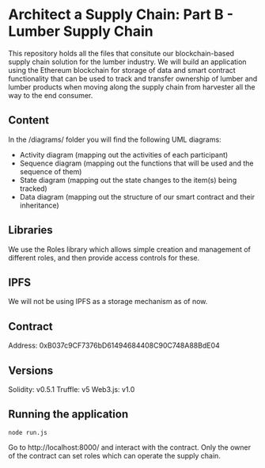 # Architect a Supply Chain: Part B - Lumber Supply Chain

This repository holds all the files that consitute our blockchain-based supply chain solution for the lumber industry. We will build an application using the Ethereum blockchain for storage of data and smart contract functionality that can be used to track and transfer ownership of lumber and lumber products when moving along the supply chain from harvester all the way to the end consumer.

## Content

In the /diagrams/ folder you will find the following UML diagrams:
- Activity diagram (mapping out the activities of each participant)
- Sequence diagram (mapping out the functions that will be used and the sequence of them)
- State diagram (mapping out the state changes to the item(s) being tracked)
- Data diagram (mapping out the structure of our smart contract and their inheritance)

## Libraries

We use the Roles library which allows simple creation and management of different roles, and then provide access controls for these.

## IPFS

We will not be using IPFS as a storage mechanism as of now.

## Contract

Address: 0xB037c9CF7376bD61494684408C90C748A88BdE04

## Versions

Solidity: v0.5.1
Truffle: v5
Web3.js: v1.0

## Running the application

```
node run.js
```
Go to http://localhost:8000/ and interact with the contract. Only the owner of the contract can set roles which can operate the supply chain.